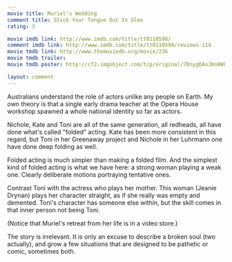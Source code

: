 ```yaml
---
movie title: Muriel's Wedding
comment title: Stick Your Tongue Out In Glee
rating: 3

movie imdb link: http://www.imdb.com/title/tt0110598/
comment imdb link: http://www.imdb.com/title/tt0110598/reviews-114
movie tmdb link: http://www.themoviedb.org/movie/236
movie tmdb trailer: 
movie tmdb poster: http://cf2.imgobject.com/t/p/original/7DnygDAxJKn8WkI1a5pDFkxHGYp.jpg

layout: comment
---
```


Australians understand the role of actors unlike any people on Earth. My own theory is that a single early drama teacher at the Opera House workshop spawned a whole national identity so far as actors.

Nichole, Kate and Toni are all of the same generation, all redheads, all have done what's called "folded" acting. Kate has been more consistent in this regard, but Toni in her Greenaway project and Nichole in her Luhrmann one have done deep folding as well.

Folded acting is much simpler than making a folded film. And the simplest kind of folded acting is what we have here: a strong woman playing a weak one. Clearly deliberate motions portraying tentative ones.

Contrast Toni with the actress who plays her mother. This woman (Jeanie Drynan) plays her character straight, as if she really was empty and demented. Toni's character has someone else within, but the skill comes in that inner person not being Toni.

(Notice that Muriel's retreat from her life is in a video store.)

The story is irrelevant. It is only an excuse to describe a broken soul (two actually), and grow a few situations that are designed to be pathetic or comic, sometimes both.